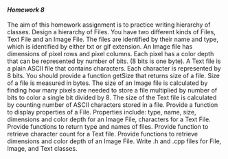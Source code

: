#### _Homework 8_
The aim of this homework assignment is to practice writing hierarchy of classes. 
Design a hierarchy of Files. You have two different kinds of Files, Text File and an Image File. The files are identified by their name and type, which is identified by either txt or gif extension. An Image file has dimensions of pixel rows and pixel columns. Each pixel has a color depth that can be represented by number of bits. (8 bits is one byte). A Text file is a plain ASCII file that contains characters. Each character is represented by 8 bits. You should provide a function getSize that returns size of a file. Size of a file is measured in bytes. The size of an Image file is calculated by finding how many pixels are needed to store a file multiplied by number of bits to color a single bit divided by 8. The size of the Text file is calculated by counting number of ASCII characters stored in a file. 
Provide a function to display properties of a File. Properties include: type, name, size, dimensions and color depth for an Image File, characters for a Text File. Provide functions to return type and names of files. Provide function to retrieve character count for a Text file. Provide functions to retrieve dimensions and color depth of an Image File. 
Write .h and .cpp files for File, Image, and Text classes. 

